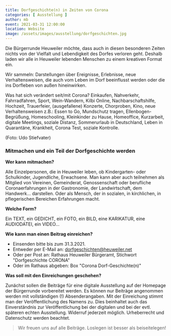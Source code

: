```yaml
---
title: Dorfgeschichte(n) in Zeiten von Corona
categories: [ Ausstellung ]
author: mb
event: 2021-03-31 12:00:00
location: Website
image: /assets/images/ausstellung/dorfgeschichten.jpg
---
```

Die Bürgerrunde Heuweiler möchte, dass auch in diesen besonderen Zeiten nichts von der Vielfalt und Lebendigkeit des Dorfes verloren geht. Deshalb laden wir alle in Heuweiler lebenden Menschen zu einem kreativen Format ein.

Wir sammeln: Darstellungen über Ereignisse, Erlebnisse, neue Verhaltensweisen, die auch vom Leben im Dorf beeinflusst werden oder die ins Dorfleben von außen hineinwirken.

Was hat sich verändert seit/mit Corona? Einkaufen, Nahverkehr, Fahrradfahren, Sport, Wein-Wandern, Kilbi Online, Nachbarschaftshilfe, Hochzeit, Trauerfeier, (ausgefallene) Konzerte, Chorproben, Kino, neue Verhaltensweisen z.B.: Essen to Go, Mundschutz tragen, Ellenbogen-Begrüßung, Homeschooling, Kleinkinder zu Hause, Homeoffice, Kurzarbeit, digitale Meetings, soziale Distanz, Sommerurlaub in Deutschland, Leben in Quarantäne, Krankheit, Corona Test, soziale Kontrolle.

(Foto: Udo Stiefvater)

### Mitmachen und ein Teil der Dorfgeschichte werden

**Wer kann mitmachen?**

Alle Einzelpersonen, die in Heuweiler leben, ob Kindergarten- oder Schulkinder, Jugendliche, Erwachsene. Man kann aber auch teilnehmen als Mitglied von Vereinen, Gemeinderat, Genossenschaft oder berufliche Coronaerfahrungen in der Gastronomie, der Landwirtschaft, dem Handwerk… darstellen. Oder als Mensch, der in sozialen, in kirchlichen, in pflegerischen Bereichen Erfahrungen macht.

**Welche Form?**

Ein TEXT, ein GEDICHT, ein FOTO, ein BILD, eine KARIKATUR, eine AUDIODATEI, ein VIDEO…

**Wie kann man einen Beitrag einreichen?**

* Einsenden bitte bis zum 31.3.2021.
* Entweder per E-Mail an: <dorfgeschichten@heuweiler.net>
* Oder per Post an: Rathaus Heuweiler Bürgeramt, Stichwort "Dorfgeschichte CORONA"
* Oder im Rathaus abgeben: Box "Corona Dorf-Geschichte(n)"

**Was soll mit den Einreichungen geschehen?**

Zunächst sollen die Beiträge für eine digitale Ausstellung auf der Homepage der Bürgerrunde vorbereitet werden. Es können nur Beiträge angenommen werden mit vollständigen (!) Absenderangaben.
Mit der Einreichung stimmt man der Veröffentlichung des Namens zu. Dies beinhaltet auch das Einverständnis zur Veröffentlichung bei der digitalen und bei der evtl. späteren echten Ausstellung. Widerruf jederzeit möglich. Urheberrecht und Datenschutz werden beachtet.

> Wir freuen uns auf alle Beiträge. Loslegen ist besser als beiseitelegen!
